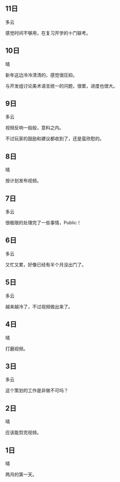 ## 11日

多云

感觉时间不够用，在复习开学的十门联考。


## 10日

晴

新年这边冷冷清清的，感觉很压抑。

与开发组讨论美术语言统一的问题，很累，进度也很大。


## 9日

多云

视频反响一般般，意料之内。

不过玩家的鼓励和建议都收到了，还是蛮欣慰的。


## 8日

晴

按计划发布视频。


## 7日

多云

很极限的处理完了一些事情，Public！


## 6日

多云

又忙又累，好像已经有半个月没出门了。


## 5日

多云

越来越冷了，不过视频做出来了。


## 4日

晴

打磨视频。


## 3日

多云

这个策划的工作是非做不可吗？


## 2日

晴

应该能剪完视频。


## 1日

晴

两月的第一天。
